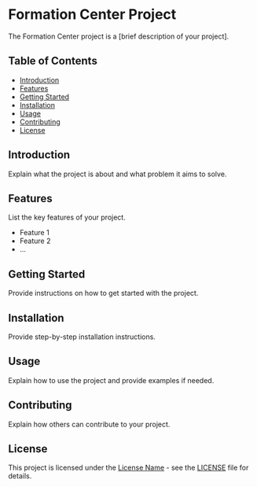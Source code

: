 # Formation Center Project

The Formation Center project is a [brief description of your project].

## Table of Contents

- [Introduction](#introduction)
- [Features](#features)
- [Getting Started](#getting-started)
- [Installation](#installation)
- [Usage](#usage)
- [Contributing](#contributing)
- [License](#license)

## Introduction

Explain what the project is about and what problem it aims to solve.

## Features

List the key features of your project.

- Feature 1
- Feature 2
- ...

## Getting Started

Provide instructions on how to get started with the project.

## Installation

Provide step-by-step installation instructions.

## Usage

Explain how to use the project and provide examples if needed.

## Contributing

Explain how others can contribute to your project.

## License

This project is licensed under the [License Name](LICENSE) - see the [LICENSE](LICENSE) file for details.
